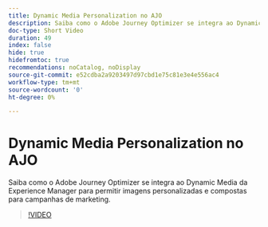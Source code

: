 ```yaml
---
title: Dynamic Media Personalization no AJO
description: Saiba como o Adobe Journey Optimizer se integra ao Dynamic Media da Experience Manager para permitir imagens personalizadas e compostas para campanhas de marketing.
doc-type: Short Video
duration: 49
index: false
hide: true
hidefromtoc: true
recommendations: noCatalog, noDisplay
source-git-commit: e52cdba2a9203497d97cbd1e75c81e3e4e556ac4
workflow-type: tm+mt
source-wordcount: '0'
ht-degree: 0%

---
```



# Dynamic Media Personalization no AJO

Saiba como o Adobe Journey Optimizer se integra ao Dynamic Media da Experience Manager para permitir imagens personalizadas e compostas para campanhas de marketing.

<!-- 62_S520_3442520_48_dynamic-media-personalization-in-ajo -->
>[!VIDEO](https://video.tv.adobe.com/v/3458201/?learn=on&enablevpops=true)
